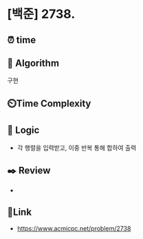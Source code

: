 # [백준] 2738.
 
## ⏰  **time**


## :pushpin: **Algorithm**
구현

## ⏲️**Time Complexity**


## :round_pushpin: **Logic**
- 각 행렬을 입력받고, 이중 반복 통해 합하여 출력 
  
## :black_nib: **Review**
- 

## 📡**Link**
- https://www.acmicpc.net/problem/2738
